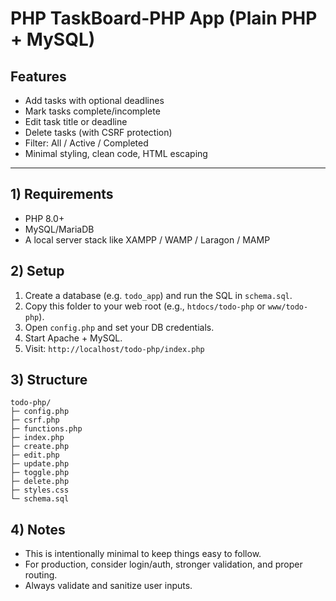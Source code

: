 # PHP TaskBoard-PHP App (Plain PHP + MySQL)



## Features
- Add tasks with optional deadlines
- Mark tasks complete/incomplete
- Edit task title or deadline
- Delete tasks (with CSRF protection)
- Filter: All / Active / Completed
- Minimal styling, clean code, HTML escaping

---

## 1) Requirements
- PHP 8.0+
- MySQL/MariaDB
- A local server stack like XAMPP / WAMP / Laragon / MAMP

## 2) Setup
1. Create a database (e.g. `todo_app`) and run the SQL in `schema.sql`.
2. Copy this folder to your web root (e.g., `htdocs/todo-php` or `www/todo-php`).
3. Open `config.php` and set your DB credentials.
4. Start Apache + MySQL.
5. Visit: `http://localhost/todo-php/index.php`

## 3) Structure
```text
todo-php/
├─ config.php
├─ csrf.php
├─ functions.php
├─ index.php
├─ create.php
├─ edit.php
├─ update.php
├─ toggle.php
├─ delete.php
├─ styles.css
└─ schema.sql
```

## 4) Notes
- This is intentionally minimal to keep things easy to follow.
- For production, consider login/auth, stronger validation, and proper routing.
- Always validate and sanitize user inputs.
